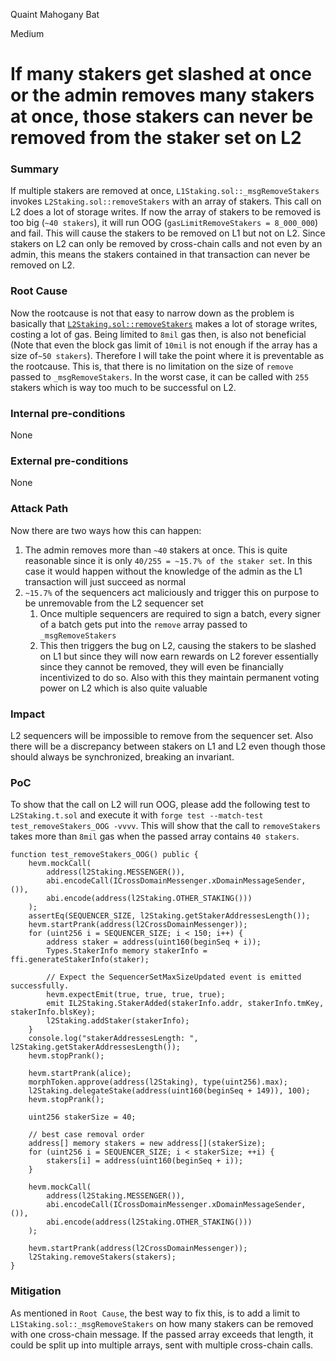 Quaint Mahogany Bat

Medium

# If many stakers get slashed at once or the admin removes many stakers at once, those stakers can never be removed from the staker set on L2

### Summary

If multiple stakers are removed at once, `L1Staking.sol::_msgRemoveStakers` invokes `L2Staking.sol::removeStakers` with an array of stakers. This call on L2 does a lot of storage writes. If now the array of stakers to be removed is too big (`~40 stakers`), it will run OOG (`gasLimitRemoveStakers = 8_000_000`) and fail. This will cause the stakers to be removed on L1 but not on L2. Since stakers on L2 can only be removed by cross-chain calls and not even by an admin, this means the stakers contained in that transaction can never be removed on L2.


### Root Cause

Now the rootcause is not that easy to narrow down as the problem is basically that [`L2Staking.sol::removeStakers`](https://github.com/sherlock-audit/2024-08-morphl2/blob/98e0ec4c5bbd0b28f3d3a9e9159d1184bc45b38d/morph/contracts/contracts/l2/staking/L2Staking.sol#L173-L202) makes a lot of storage writes, costing a lot of gas. Being limited to `8mil` gas then, is also not beneficial (Note that even the block gas limit of `10mil` is not enough if the array has a size of`~50 stakers`). Therefore I will take the point where it is preventable as the rootcause. This is, that there is no limitation on the size of `remove` passed to `_msgRemoveStakers`. In the worst case, it can be called with `255` stakers which is way too much to be successful on L2.


### Internal pre-conditions

None

### External pre-conditions

None

### Attack Path

Now there are two ways how this can happen:
1) The admin removes more than `~40` stakers at once. This is quite reasonable since it is only `40/255 = ~15.7% of the staker set`. In this case it would happen without the knowledge of the admin as the L1 transaction will just succeed as normal
2) `~15.7%` of the sequencers act maliciously and trigger this on purpose to be unremovable from the L2 sequencer set
   1) Once multiple sequencers are required to sign a batch, every signer of a batch gets put into the `remove` array passed to `_msgRemoveStakers`
   2) This then triggers the bug on L2, causing the stakers to be slashed on L1 but since they will now earn rewards on L2 forever essentially since they cannot be removed, they will even be financially incentivized to do so. Also with this they maintain permanent voting power on L2 which is also quite valuable


### Impact

L2 sequencers will be impossible to remove from the sequencer set. Also there will be a discrepancy between stakers on L1 and L2 even though those should always be synchronized, breaking an invariant.


### PoC

To show that the call on L2 will run OOG, please add the following test to `L2Staking.t.sol` and execute it with `forge test --match-test test_removeStakers_OOG -vvvv`. This will show that the call to `removeStakers` takes more than `8mil` gas when the passed array contains `40 stakers`.

```solidity
function test_removeStakers_OOG() public {
    hevm.mockCall(
        address(l2Staking.MESSENGER()),
        abi.encodeCall(ICrossDomainMessenger.xDomainMessageSender, ()),
        abi.encode(address(l2Staking.OTHER_STAKING()))
    );
    assertEq(SEQUENCER_SIZE, l2Staking.getStakerAddressesLength());
    hevm.startPrank(address(l2CrossDomainMessenger));
    for (uint256 i = SEQUENCER_SIZE; i < 150; i++) {
        address staker = address(uint160(beginSeq + i));
        Types.StakerInfo memory stakerInfo = ffi.generateStakerInfo(staker);

        // Expect the SequencerSetMaxSizeUpdated event is emitted successfully.
        hevm.expectEmit(true, true, true, true);
        emit IL2Staking.StakerAdded(stakerInfo.addr, stakerInfo.tmKey, stakerInfo.blsKey);
        l2Staking.addStaker(stakerInfo);
    }
    console.log("stakerAddressesLength: ", l2Staking.getStakerAddressesLength());
    hevm.stopPrank();

    hevm.startPrank(alice);
    morphToken.approve(address(l2Staking), type(uint256).max);
    l2Staking.delegateStake(address(uint160(beginSeq + 149)), 100);
    hevm.stopPrank();

    uint256 stakerSize = 40;

    // best case removal order
    address[] memory stakers = new address[](stakerSize);
    for (uint256 i = SEQUENCER_SIZE; i < stakerSize; ++i) {
        stakers[i] = address(uint160(beginSeq + i));
    }

    hevm.mockCall(
        address(l2Staking.MESSENGER()),
        abi.encodeCall(ICrossDomainMessenger.xDomainMessageSender, ()),
        abi.encode(address(l2Staking.OTHER_STAKING()))
    );

    hevm.startPrank(address(l2CrossDomainMessenger));
    l2Staking.removeStakers(stakers);
}
```

### Mitigation

As mentioned in `Root Cause`, the best way to fix this, is to add a limit to `L1Staking.sol::_msgRemoveStakers` on how many stakers can be removed with one cross-chain message. If the passed array exceeds that length, it could be split up into multiple arrays, sent with multiple cross-chain calls.
